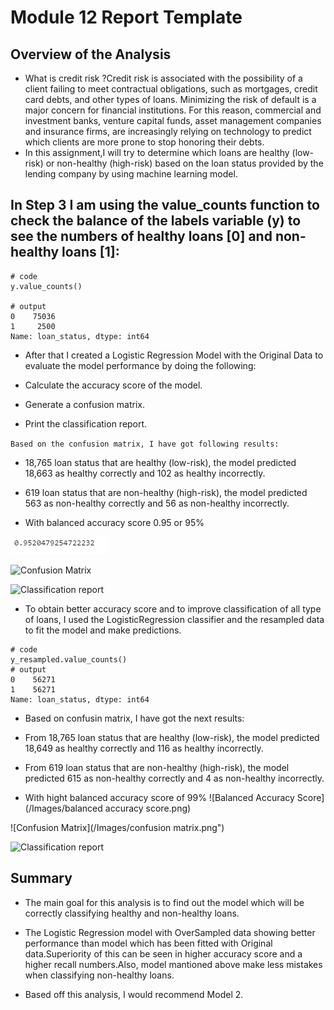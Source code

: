# Module 12 Report Template

## Overview of the Analysis

* What is credit risk ?Credit risk is associated with the possibility of a client failing to meet contractual obligations, such as mortgages, credit card debts, and other types of loans.
Minimizing the risk of default is a major concern for financial institutions. For this reason, commercial and investment banks, venture capital funds, asset management companies and insurance firms,  are increasingly relying on technology to predict which clients are more prone to stop honoring their debts.
* In this assignment,I will try to determine which loans are healthy (low-risk) or non-healthy (high-risk) based on the loan status provided by the lending company by using machine learning model.

## In Step 3 I am using the value_counts function to check the balance of the labels variable (y) to see the numbers of healthy loans [0] and non-healthy loans [1]:

```
# code
y.value_counts()

# output
0    75036
1     2500
Name: loan_status, dtype: int64
```
* After that I created  a Logistic Regression Model with the Original Data to evaluate the model performance by doing the following:

- Calculate the accuracy score of the model.

- Generate a confusion matrix.

- Print the classification report.

`Based on the confusion matrix, I have got following results:`

- 18,765 loan status that are healthy (low-risk), the model predicted 18,663 as 
   healthy correctly and 102 as healthy incorrectly. 

- 619 loan status that are non-healthy (high-risk), the model 
   predicted 563 as non-healthy correctly and 56 as non-healthy incorrectly.

- With balanced accuracy score 0.95 or 95%

![Balanced Accuracy Score](/Images/Balanced_accuracy_score.png)

![Confusion Matrix](/Images/confusion_matrix.png")

![Classification report](/Images/calssification_report.png")

* To obtain better accuracy score and to improve  classification of  all type of loans, I used the LogisticRegression classifier and the resampled data to fit the model and make predictions.
```
# code
y_resampled.value_counts()
# output
0    56271
1    56271
Name: loan_status, dtype: int64
```
* Based on confusin matrix, I have got the next results:
- From 18,765 loan status that are healthy (low-risk), the model predicted 18,649 as 
   healthy correctly and 116 as healthy incorrectly. 

- From 619 loan status that are non-healthy (high-risk), the model 
   predicted 615 as non-healthy correctly and 4 as non-healthy incorrectly.
- With hight balanced accuracy score of 99%
![Balanced Accuracy Score](/Images/balanced accuracy score.png)

![Confusion Matrix](/Images/confusion matrix.png")

![Classification report](/Images/calssification_report_imbalanced.png")

## **Summary**
- The main goal for this analysis is to find out the model which will be correctly classifying  healthy  and non-healthy loans.

    
- The Logistic Regression model with OverSampled data showing better performance than  model which has been fitted with Original data.Superiority of this  can be seen in  higher accuracy score and a higher recall numbers.Also, model mantioned above make less mistakes when classifying non-healthy loans.

* Based off this analysis, I would recommend Model 2.
